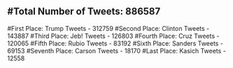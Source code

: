 #Total Number of Tweets: 886587 
---
#First Place: Trump Tweets - 312759
#Second Place: Clinton Tweets - 143887
#Third Place: Jeb! Tweets - 126803
#Fourth Place: Cruz Tweets - 120065
#Fifth Place: Rubio Tweets - 83192
#Sixth Place: Sanders Tweets - 69153
#Seventh Place: Carson Tweets - 18170
#Last Place: Kasich Tweets - 12558
